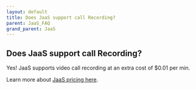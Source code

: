 ```yaml
---
layout: default
title: Does JaaS support call Recording?
parent: JaaS_FAQ
grand_parent: JaaS
---
```


## Does JaaS support call Recording?

Yes!  JaaS supports video call recording at an extra cost of $0.01 per min.

Learn more about [JaaS pricing here](https://jaas.8x8.vc/#/pricing).
